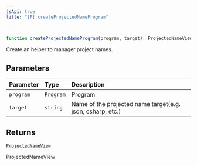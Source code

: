 ```yaml
---
jsApi: true
title: "[F] createProjectedNameProgram"

---
```

```ts
function createProjectedNameProgram(program, target): ProjectedNameView
```

Create an helper to manager project names.

## Parameters

| Parameter | Type | Description |
| :------ | :------ | :------ |
| `program` | [`Program`](../interfaces/Program.md) | Program |
| `target` | `string` | Name of the projected name target(e.g. json, csharp, etc.) |

## Returns

[`ProjectedNameView`](../interfaces/ProjectedNameView.md)

ProjectedNameView
